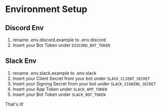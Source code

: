 # Environment Setup

## Discord Env
1. rename .env.discord.example to .env.discord
2. Insert your Bot Token under `DISCORD_BOT_TOKEN`

## Slack Env
1. rename .env.slack.example to .env.slack
2. Insert your Client Secret from your bot under `SLACK_CLIENT_SECRET`
3. Insert your Signing Secret from your bot under `SLACK_SIGNING_SECRET`
4. Insert your App Token under `SLACK_APP_TOKEN`
5. Insert your Bot Token under `SLACK_BOT_TOKEN`

That's it!